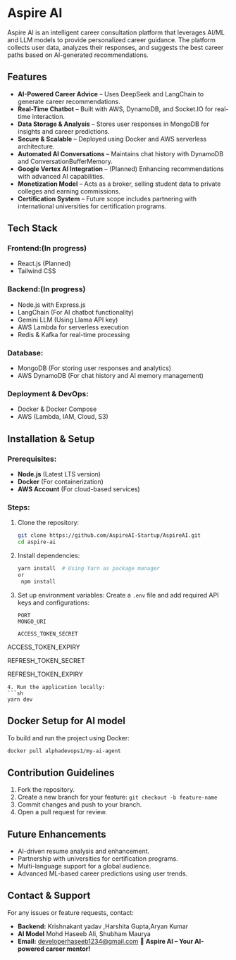 # Aspire AI

Aspire AI is an intelligent career consultation platform that leverages AI/ML and LLM models to provide personalized career guidance. The platform collects user data, analyzes their responses, and suggests the best career paths based on AI-generated recommendations.

## Features

- **AI-Powered Career Advice** – Uses DeepSeek and LangChain to generate career recommendations.
- **Real-Time Chatbot** – Built with AWS, DynamoDB, and Socket.IO for real-time interaction.
- **Data Storage & Analysis** – Stores user responses in MongoDB for insights and career predictions.
- **Secure & Scalable** – Deployed using Docker and AWS serverless architecture.
- **Automated AI Conversations** – Maintains chat history with DynamoDB and ConversationBufferMemory.
- **Google Vertex AI Integration** – (Planned) Enhancing recommendations with advanced AI capabilities.
- **Monetization Model** – Acts as a broker, selling student data to private colleges and earning commissions.
- **Certification System** – Future scope includes partnering with international universities for certification programs.

## Tech Stack

### **Frontend:**(In progress)
- React.js (Planned)
- Tailwind CSS

### **Backend:**(In progress)
- Node.js with Express.js
- LangChain (For AI chatbot functionality)
- Gemini LLM (Using Llama API key)
- AWS Lambda for serverless execution
- Redis & Kafka for real-time processing

### **Database:**
- MongoDB (For storing user responses and analytics)
- AWS DynamoDB (For chat history and AI memory management)

### **Deployment & DevOps:**
- Docker & Docker Compose
- AWS (Lambda, IAM, Cloud, S3)

## Installation & Setup

### Prerequisites:
- **Node.js** (Latest LTS version)
- **Docker** (For containerization)
- **AWS Account** (For cloud-based services)

### Steps:
1. Clone the repository:
   ```sh
   git clone https://github.com/AspireAI-Startup/AspireAI.git
   cd aspire-ai
   ```
2. Install dependencies:
   ```sh
   yarn install  # Using Yarn as package manager
   or 
    npm install
   ```
3. Set up environment variables:
   Create a `.env` file and add required API keys and configurations:
   ```env
   PORT
   MONGO_URI
   
   ACCESS_TOKEN_SECRET
   
  ACCESS_TOKEN_EXPIRY
  
  REFRESH_TOKEN_SECRET
  
   REFRESH_TOKEN_EXPIRY 
   ```
4. Run the application locally:
   ```sh
   yarn dev
   ```

## Docker Setup for AI model
To build and run the project using Docker:
```sh
docker pull alphadevops1/my-ai-agent
```

## Contribution Guidelines
1. Fork the repository.
2. Create a new branch for your feature: `git checkout -b feature-name`
3. Commit changes and push to your branch.
4. Open a pull request for review.

## Future Enhancements
- AI-driven resume analysis and enhancement.
- Partnership with universities for certification programs.
- Multi-language support for a global audience.
- Advanced ML-based career predictions using user trends.

## Contact & Support
For any issues or feature requests, contact:
- **Backend:** Krishnakant yadav ,Harshita Gupta,Aryan Kumar
- **AI Model** Mohd Haseeb Ali, Shubham Maurya
- **Email:** [developerhaseeb1234@gmail.com](mailto:developerhaseeb1234@gmail.com)
🚀 **Aspire AI – Your AI-powered career mentor!**

